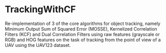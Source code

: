 # TrackingWithCF
Re-implementation of 3 of the core algorithms for object tracking, namely Minimum Output Sum of Squared Error (MOSSE), Kernelized Correlation Filters (KCF) and Dual Correlation Filters using raw features (grayscale or RGB) and HOG features on the task of tracking from the point of view of a UAV using the UAV123 dataset.
